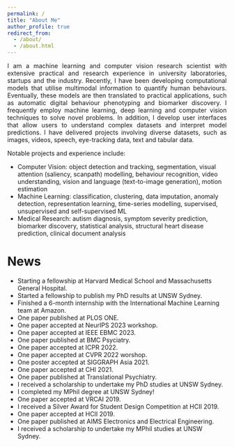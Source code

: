```yaml
---
permalink: /
title: "About Me"
author_profile: true
redirect_from: 
  - /about/
  - /about.html
---
```


<!--- I am a PhD student at the [University of New South Wales, Computer Science and Engineering](https://www.unsw.edu.au/engineering/our-schools/computer-science-and-engineering), where I develop computational models for human visual attention and gaze communication behaviour analysis, ultimately applying them for autism diagnosis.
I am currently supervised by [Arcot Sowmya](https://research.unsw.edu.au/people/professor-arcot-sowmya), [Gelareh Mohammadi](https://www.gelarehmohammadi.com/Home.html) and [Tomasz Bednarz](https://tomaszbednarz.net/). --->

<p align='justify'>
I am a machine learning and computer vision research scientist with extensive practical and research experience in university laboratories, startups and the industry. Recently, I have been developing computational models that utilise multimodal information to quantify human behaviours. Eventually, these models are then translated to practical applications, such as automatic digital behaviour phenotyping and biomarker discovery. I frequently employ machine learning, deep learning and computer vision techniques to solve novel problems. In addition, I develop user interfaces that allow users to understand complex datasets and interpret model predictions. I have delivered projects involving diverse datasets, such as images, videos, speech, eye-tracking data, text and tabular data. </p>

Notable projects and experience include:
- Computer Vision: object detection and tracking, segmentation, visual attention (saliency, scanpath) modelling, behaviour recognition, video understanding, vision and language (text-to-image generation), motion estimation
- Machine Learning: classification, clustering, data imputation, anomaly detection, representation learning, time-series modelling, supervised, unsupervised and self-supervised ML
- Medical Research: autism diagnosis, symptom severity prediction, biomarker discovery, statistical analysis, structural heart disease prediction, clinical document analysis



News
======
- Starting a fellowship at Harvard Medical School and Massachusetts General Hospital.
- Started a fellowship to publish my PhD results at UNSW Sydney.
- Finished a 6-month internship with the International Machine Learning team at Amazon.
- One paper published at PLOS ONE.
- One paper accepted at NeurIPS 2023 workshop.
- One paper accepted at IEEE EBMC 2023.
- One paper published at BMC Psyciatry.
- One paper accepted at ICPR 2022.
- One paper accepted at CVPR 2022 worshop.
- One poster accepted at SIGGRAPH Asia 2021.
- One paper accepted at CHI 2021.
- One paper published at Translational Psychiatry.
- I received a scholarship to undertake my PhD studies at UNSW Sydney.
- I completed my MPhil degree at UNSW Sydney!
- One paper accepted at VRCAI 2019.
- I received a Silver Award for Student Design Competition at HCII 2019.
- One paper accepted at HCII 2019.
- One paper published at AIMS Electronics and Electrical Engineering.
- I received a scholarship to undertake my MPhil studies at UNSW Sydney.


